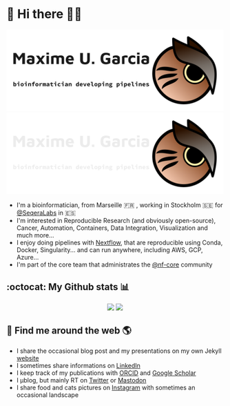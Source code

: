 # 👋 Hi there 🧑‍💻

![Maxime U. Garcia, Bioinformatician developing pipelines + an owl as a logo](https://raw.githubusercontent.com/maxulysse/maxulysse/main/header_light.png#gh-light-mode-only) ![Maxime U. Garcia, Bioinformatician developing pipelines + an owl as a logo](https://raw.githubusercontent.com/maxulysse/maxulysse/main/header_dark.png#gh-dark-mode-only)

- I'm a bioinformatician, from Marseille :fr: , working in Stockholm :sweden: for [@SeqeraLabs](https://github.com/SeqeraLabs) in :es:
- I'm interested in Reproducible Research (and obviously open-source), Cancer, Automation, Containers, Data Integration, Visualization and much more...
- I enjoy doing pipelines with [Nextflow](https://nextflow.io/), that are reproducible using Conda, Docker, Singularity... and can run anywhere, including AWS, GCP, Azure...
- I'm part of the core team that administrates the [@nf-core](https://github.com/nf-core/) community

## :octocat: My Github stats 📊

<p align="center">

<img src="https://github-readme-stats.vercel.app/api?username=maxulysse&count_private=true&show_icons=true&hide_title=True">
<img src="https://github-readme-stats.vercel.app/api/top-langs/?username=maxulysse&hide=html&layout=compact">

</p>

## 🔎 Find me around the web 🌎

- I share the occasional blog post and my presentations on my own Jekyll [website](https://maxulysse.github.io/)
- I sometimes share informations on [LinkedIn](https://www.linkedin.com/in/maxugarcia)
- I keep track of my publications with [ORCID](https://orcid.org/0000-0003-2827-9261) and [Google Scholar](https://scholar.google.fr/citations?user=bzhsE6oAAAAJ)
- I μblog, but mainly RT on [Twitter](https://twitter.com/gau/) or [Mastodon](https://scholar.social/@gau)
- I share food and cats pictures on [Instagram](https://www.instagram.com/maxulysse/) with sometimes an occasional landscape
